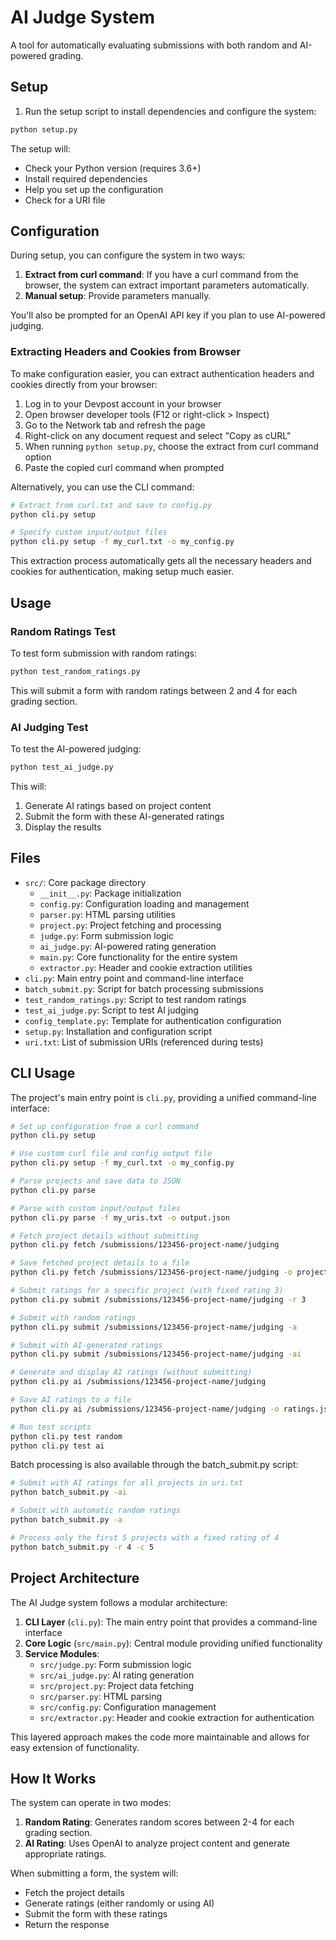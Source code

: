 # AI Judge System

A tool for automatically evaluating submissions with both random and AI-powered grading.

## Setup

1. Run the setup script to install dependencies and configure the system:

```bash
python setup.py
```

The setup will:
- Check your Python version (requires 3.6+)
- Install required dependencies
- Help you set up the configuration
- Check for a URI file

## Configuration

During setup, you can configure the system in two ways:

1. **Extract from curl command**: If you have a curl command from the browser, the system can extract important parameters automatically.
2. **Manual setup**: Provide parameters manually.

You'll also be prompted for an OpenAI API key if you plan to use AI-powered judging.

### Extracting Headers and Cookies from Browser

To make configuration easier, you can extract authentication headers and cookies directly from your browser:

1. Log in to your Devpost account in your browser
2. Open browser developer tools (F12 or right-click > Inspect)
3. Go to the Network tab and refresh the page
4. Right-click on any document request and select "Copy as cURL"
5. When running `python setup.py`, choose the extract from curl command option
6. Paste the copied curl command when prompted

Alternatively, you can use the CLI command:

```bash
# Extract from curl.txt and save to config.py
python cli.py setup

# Specify custom input/output files
python cli.py setup -f my_curl.txt -o my_config.py
```

This extraction process automatically gets all the necessary headers and cookies for authentication, making setup much easier.

## Usage

### Random Ratings Test

To test form submission with random ratings:

```bash
python test_random_ratings.py
```

This will submit a form with random ratings between 2 and 4 for each grading section.

### AI Judging Test

To test the AI-powered judging:

```bash
python test_ai_judge.py
```

This will:
1. Generate AI ratings based on project content
2. Submit the form with these AI-generated ratings
3. Display the results

## Files

- `src/`: Core package directory
  - `__init__.py`: Package initialization
  - `config.py`: Configuration loading and management
  - `parser.py`: HTML parsing utilities
  - `project.py`: Project fetching and processing
  - `judge.py`: Form submission logic
  - `ai_judge.py`: AI-powered rating generation
  - `main.py`: Core functionality for the entire system
  - `extractor.py`: Header and cookie extraction utilities
- `cli.py`: Main entry point and command-line interface
- `batch_submit.py`: Script for batch processing submissions
- `test_random_ratings.py`: Script to test random ratings
- `test_ai_judge.py`: Script to test AI judging
- `config_template.py`: Template for authentication configuration
- `setup.py`: Installation and configuration script
- `uri.txt`: List of submission URIs (referenced during tests)

## CLI Usage

The project's main entry point is `cli.py`, providing a unified command-line interface:

```bash
# Set up configuration from a curl command
python cli.py setup

# Use custom curl file and config output file
python cli.py setup -f my_curl.txt -o my_config.py

# Parse projects and save data to JSON
python cli.py parse

# Parse with custom input/output files
python cli.py parse -f my_uris.txt -o output.json

# Fetch project details without submitting
python cli.py fetch /submissions/123456-project-name/judging

# Save fetched project details to a file
python cli.py fetch /submissions/123456-project-name/judging -o project.json

# Submit ratings for a specific project (with fixed rating 3)
python cli.py submit /submissions/123456-project-name/judging -r 3

# Submit with random ratings
python cli.py submit /submissions/123456-project-name/judging -a

# Submit with AI-generated ratings
python cli.py submit /submissions/123456-project-name/judging -ai

# Generate and display AI ratings (without submitting)
python cli.py ai /submissions/123456-project-name/judging

# Save AI ratings to a file
python cli.py ai /submissions/123456-project-name/judging -o ratings.json

# Run test scripts
python cli.py test random
python cli.py test ai
```

Batch processing is also available through the batch_submit.py script:

```bash
# Submit with AI ratings for all projects in uri.txt
python batch_submit.py -ai

# Submit with automatic random ratings
python batch_submit.py -a

# Process only the first 5 projects with a fixed rating of 4
python batch_submit.py -r 4 -c 5
```

## Project Architecture

The AI Judge system follows a modular architecture:

1. **CLI Layer** (`cli.py`): The main entry point that provides a command-line interface
2. **Core Logic** (`src/main.py`): Central module providing unified functionality
3. **Service Modules**:
   - `src/judge.py`: Form submission logic
   - `src/ai_judge.py`: AI rating generation
   - `src/project.py`: Project data fetching
   - `src/parser.py`: HTML parsing
   - `src/config.py`: Configuration management
   - `src/extractor.py`: Header and cookie extraction for authentication

This layered approach makes the code more maintainable and allows for easy extension of functionality.

## How It Works

The system can operate in two modes:

1. **Random Rating**: Generates random scores between 2-4 for each grading section.
2. **AI Rating**: Uses OpenAI to analyze project content and generate appropriate ratings.

When submitting a form, the system will:
- Fetch the project details
- Generate ratings (either randomly or using AI)
- Submit the form with these ratings
- Return the response
